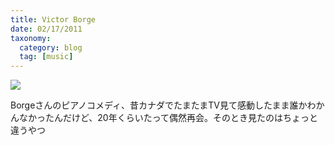 ```yaml
---
title: Victor Borge
date: 02/17/2011
taxonomy:
  category: blog
  tag: [music]
---
```


![](https://www.youtube.com/watch?v=W8R0ZwYvXpg)

Borgeさんのピアノコメディ、昔カナダでたまたまTV見て感動したまま誰かわかんなかったんだけど、20年くらいたって偶然再会。そのとき見たのはちょっと違うやつ